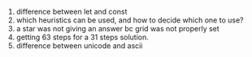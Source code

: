   1. difference between let and const
  2. which heuristics can be used, and how to decide which one to use?
  3. a star was not giving an answer bc grid was not properly set
  4. getting 63 steps for a 31 steps solution.
  5. difference between unicode and ascii
